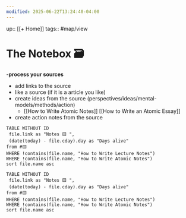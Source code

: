 ```yaml
---
modified: 2025-06-22T13:24:40-04:00
---
```

up:: [[+ Home]]
tags:: #map/view 

# The Notebox 🗃
-**process your sources**
- add links to the source
- like a source  (if it is a article you like) 
- create ideas from the source (perspectives/ideas/mental-models/methods/action)
	- [[How to Write Atomic Notes]]
	[[How to Write an Atomic Essay]]
- create action notes from the source




```dataview
TABLE WITHOUT ID
 file.link as "Notes 🟨 ",
 (date(today) - file.cday).day as "Days alive"
from #🟨 
WHERE !contains(file.name, "How to Write Lecture Notes")
WHERE !contains(file.name, "How to Write Atomic Notes")
sort file.name asc
```


```dataview
TABLE WITHOUT ID
 file.link as "Notes 🟨 ",
 (date(today) - file.cday).day as "Days alive"
from #🟨 
WHERE !contains(file.name, "How to Write Lecture Notes")
WHERE !contains(file.name, "How to Write Atomic Notes")
sort file.name asc
```



